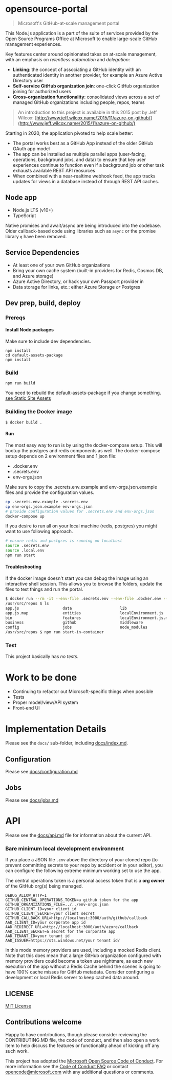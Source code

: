 # opensource-portal

> Microsoft's GitHub-at-scale management portal

This Node.js application is a part of the suite of services provided by
the Open Source Programs Office at Microsoft to enable large-scale GitHub
management experiences.

Key features center around opinionated takes on at-scale management, with an emphasis on _relentless automation_ and _delegation_:

- __Linking__: the concept of associating a GitHub identity with an authenticated identity in another provider, for example an Azure Active Directory user
- __Self-service GitHub organization join__: one-click GitHub organization joining for authorized users
- __Cross-organization functionality__: consolidated views across a set of managed GitHub organizations including people, repos, teams

> An introduction to this project is available in this 2015 post by Jeff Wilcox:   [http://www.jeff.wilcox.name/2015/11/azure-on-github/](http://www.jeff.wilcox.name/2015/11/azure-on-github/)

Starting in 2020, the application pivoted to help scale better:

- The portal works best as a GitHub App instead of the older GitHub OAuth app model
- The app can be installed as multiple parallel apps (user-facing, operations, background jobs, and data) to ensure that key user experiences continue to function even if a background job or other task exhausts available REST API reosurces
- When combined with a near-realtime webhook feed, the app tracks updates for views in a database instead of through REST API caches.

## Node app

- Node.js LTS (v10+)
- TypeScript

Native promises and await/async are being introduced into the codebase. Older callback-based
code using libraries such as `async` or the promise library `q` have been removed.

## Service Dependencies

- At least one of your own GitHub organizations
- Bring your own cache system (built-in providers for Redis, Cosmos DB, and Azure storage)
- Azure Active Directory, or hack your own Passport provider in
- Data storage for links, etc.: either Azure Storage _or_ Postgres

## Dev prep, build, deploy

### Prereqs

#### Install Node packages

Make sure to include dev dependencies.

```
npm install
cd default-assets-package
npm install
```

### Build

```
npm run build
```

You need to rebuild the default-assets-package if you change something. [see Static Site Assets](#static-site-assets)

### Building the Docker image

```
$ docker build .
```

#### Run

The most easy way to run is by using the docker-compose setup. This will bootup the postgres and redis components as well. The docker-compose setup depends on 2 environment files and 1 json file:

- .docker.env
- .secrets.env
- env-orgs.json

Make sure to copy the .secrets.env.example and env-orgs.json.example files and provide the configuration values.

```bash
cp .secrets.env.example .secrets.env
cp env-orgs.json.example env-orgs.json
# provide configuration values for .secrets.env and env-orgs.json
docker-compose up
```

If you desire to run all on your local machine (redis, postgres) you might want to use following approach.

```bash
# ensure redis and postgres is running on localhost
source .secrets.env
source .local.env
npm run start
```

#### Troubleshooting

If the docker image doesn't start you can debug the image using an interactive shell session. This allows
you to browse the folders, update the files to test things and run the portal.

```bash
$ docker run --rm -it --env-file .secrets.env --env-file .docker.env --entrypoint /bin/sh opensource-portal
/usr/src/repos $ ls
app.js                   data                     lib                      package.json             tsconfig.tsbuildinfo     webhooks
app.js.map               entities                 localEnvironment.js      routes                   user
bin                      features                 localEnvironment.js.map  test                     utils.js
business                 github                   middleware               transitional.js          utils.js.map
config                   jobs                     node_modules             transitional.js.map      views
/usr/src/repos $ npm run start-in-container
```

### Test

This project basically has _no tests_.

# Work to be done

- Continuing to refactor out Microsoft-specific things when possible
- Tests
- Proper model/view/API system
- Front-end UI


# Implementation Details

Please see the `docs/` sub-folder, including [docs/index.md](docs/index.md).

## Configuration

Please see [docs/configuration.md](docs/configuration.md)

## Jobs

Please see [docs/jobs.md](docs/jobs.md)

# API

Please see the [docs/api.md](docs/api.md) file for information about the current API.

### Bare minimum local development environment

If you place a JSON file `.env` above the directory of your cloned repo
(to prevent committing secrets to your repo by accident or in your editor),
you can configure the following extreme minimum working set to use the app.

The central operations token is a personal access token that is a **org owner**
of the GitHub org(s) being managed.

```
DEBUG_ALLOW_HTTP=1
GITHUB_CENTRAL_OPERATIONS_TOKEN=a github token for the app
GITHUB_ORGANIZATIONS_FILE=../../env-orgs.json
GITHUB_CLIENT_ID=your client id
GITHUB_CLIENT_SECRET=your client secret
GITHUB_CALLBACK_URL=http://localhost:3000/auth/github/callback
AAD_CLIENT_ID=your corporate app id
AAD_REDIRECT_URL=http://localhost:3000/auth/azure/callback
AAD_CLIENT_SECRET=a secret for the corporate app
AAD_TENANT_ID=your tenant id
AAD_ISSUER=https://sts.windows.net/your tenant id/
```

In this mode memory providers are used, including a mocked Redis client. Note
that this does mean that a large GitHub organization configured with memory
providers could become a token use nightmare, as each new execution of the app
without a Redis Cache behind the scenes is going to have 100% cache misses for
GitHub metadata. Consider configuring a development or local Redis server to
keep cached data around.

## LICENSE

[MIT License](LICENSE)

## Contributions welcome

Happy to have contributions, though please consider reviewing the CONTRIBUTING.MD file, the code of conduct,
and then also open a work item to help discuss the features or functionality ahead of kicking off any such
work.

This project has adopted the [Microsoft Open Source Code of
Conduct](https://opensource.microsoft.com/codeofconduct/).
For more information see the [Code of Conduct
FAQ](https://opensource.microsoft.com/codeofconduct/faq/) or
contact [opencode@microsoft.com](mailto:opencode@microsoft.com)
with any additional questions or comments.
